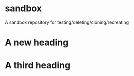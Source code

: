 # sandbox
A sandbox repository for testing/deleting/cloning/recreating

# A new heading

# A third heading
